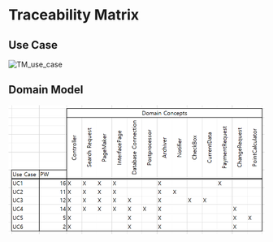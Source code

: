 # Traceability Matrix

## Use Case

![TM_use_case](https://github.com/idealization/software-engineering/blob/main/Use_Cases/2.Payment_System/image/Traceability_Matrix.png?raw=true)

## Domain Model

![TM_domain_model](./img/Traceability_Matrix.png)
